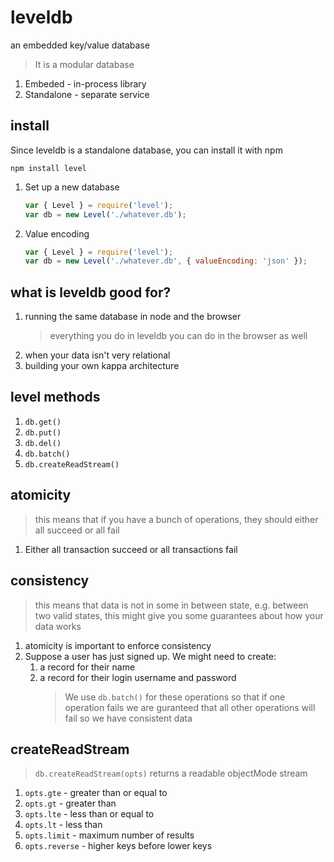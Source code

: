 # leveldb

an embedded key/value database

> It is a modular database

1. Embeded - in-process library
1. Standalone - separate service

## install

Since leveldb is a standalone database, you can install it with npm

```
npm install level
```

1. Set up a new database

   ```js
   var { Level } = require('level');
   var db = new Level('./whatever.db');
   ```

1. Value encoding
   ```js
   var { Level } = require('level');
   var db = new Level('./whatever.db', { valueEncoding: 'json' });
   ```

## what is leveldb good for?

1. running the same database in node and the browser
   > everything you do in leveldb you can do in the browser as well
1. when your data isn't very relational
1. building your own kappa architecture

## level methods

1. `db.get()`
1. `db.put()`
1. `db.del()`
1. `db.batch()`
1. `db.createReadStream()`

## atomicity

> this means that if you have a bunch of operations, they should either all succeed or all fail

1. Either all transaction succeed or all transactions fail

## consistency

> this means that data is not in some in between state, e.g. between two valid states, this might give you some guarantees about how your data works

1. atomicity is important to enforce consistency
1. Suppose a user has just signed up. We might need to create:
   1. a record for their name
   1. a record for their login username and password
      > We use `db.batch()` for these operations so that if one operation fails we are guranteed that all other operations will fail so we have consistent data

## createReadStream

> `db.createReadStream(opts)` returns a readable objectMode stream

1. `opts.gte` - greater than or equal to
1. `opts.gt` - greater than
1. `opts.lte` - less than or equal to
1. `opts.lt` - less than
1. `opts.limit` - maximum number of results
1. `opts.reverse` - higher keys before lower keys
